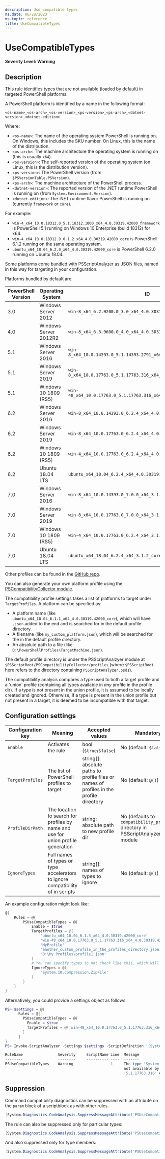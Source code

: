 ```yaml
---
description: Use compatible types
ms.date: 06/28/2023
ms.topic: reference
title: UseCompatibleTypes
---
```

# UseCompatibleTypes

**Severity Level: Warning**

## Description

This rule identifies types that are not available (loaded by default) in targeted PowerShell
platforms.

A PowerShell platform is identified by a name in the following format:

```
<os-name>_<os-arch>_<os-version>_<ps-version>_<ps-arch>_<dotnet-version>_<dotnet-edition>
```

Where:

- `<os-name>`: The name of the operating system PowerShell is running on.
    On Windows, this includes the SKU number.
    On Linux, this is the name of the distribution.
- `<os-arch>`: The machine architecture the operating system is running on (this is usually `x64`).
- `<os-version>`: The self-reported version of the operating system (on Linux, this is the
  distribution version).
- `<ps-version>`: The PowerShell version (from `$PSVersionTable.PSVersion`).
- `<ps-arch>`: The machine architecture of the PowerShell process.
- `<dotnet-version>`: The reported version of the .NET runtime PowerShell is running on (from
  `System.Environment.Version`).
- `<dotnet-edition>`: The .NET runtime flavor PowerShell is running on (currently `framework` or
  `core`).

For example:

- `win-4_x64_10.0.18312.0_5.1.18312.1000_x64_4.0.30319.42000_framework` is PowerShell 5.1 running on
  Windows 10 Enterprise (build 18312) for x64.
- `win-4_x64_10.0.18312.0_6.1.2_x64_4.0.30319.42000_core` is PowerShell 6.1.2 running on the same
  operating system.
- `ubuntu_x64_18.04_6.2.0_x64_4.0.30319.42000_core` is PowerShell 6.2.0 running on Ubuntu 18.04.

Some platforms come bundled with PSScriptAnalyzer as JSON files, named in this way for targeting in
your configuration.

Platforms bundled by default are:

| PowerShell Version |   Operating System    |                                  ID                                   |
| ------------------ | --------------------- | --------------------------------------------------------------------- |
| 3.0                | Windows Server 2012   | `win-8_x64_6.2.9200.0_3.0_x64_4.0.30319.42000_framework`              |
| 4.0                | Windows Server 2012R2 | `win-8_x64_6.3.9600.0_4.0_x64_4.0.30319.42000_framework`              |
| 5.1                | Windows Server 2016   | `win-8_x64_10.0.14393.0_5.1.14393.2791_x64_4.0.30319.42000_framework` |
| 5.1                | Windows Server 2019   | `win-8_x64_10.0.17763.0_5.1.17763.316_x64_4.0.30319.42000_framework`  |
| 5.1                | Windows 10 1809 (RS5) | `win-48_x64_10.0.17763.0_5.1.17763.316_x64_4.0.30319.42000_framework` |
| 6.2                | Windows Server 2016   | `win-8_x64_10.0.14393.0_6.2.4_x64_4.0.30319.42000_core`               |
| 6.2                | Windows Server 2019   | `win-8_x64_10.0.17763.0_6.2.4_x64_4.0.30319.42000_core`               |
| 6.2                | Windows 10 1809 (RS5) | `win-4_x64_10.0.17763.0_6.2.4_x64_4.0.30319.42000_core`               |
| 6.2                | Ubuntu 18.04 LTS      | `ubuntu_x64_18.04_6.2.4_x64_4.0.30319.42000_core`                     |
| 7.0                | Windows Server 2016   | `win-8_x64_10.0.14393.0_7.0.0_x64_3.1.2_core`                         |
| 7.0                | Windows Server 2019   | `win-8_x64_10.0.17763.0_7.0.0_x64_3.1.2_core`                         |
| 7.0                | Windows 10 1809 (RS5) | `win-4_x64_10.0.17763.0_6.2.4_x64_3.1.2_core`                         |
| 7.0                | Ubuntu 18.04 LTS      | `ubuntu_x64_18.04_6.2.4_x64_3.1.2_core`                               |

Other profiles can be found in the
[GitHub repo](https://github.com/PowerShell/PSScriptAnalyzer/tree/development/PSCompatibilityCollector/optional_profiles).

You can also generate your own platform profile using the
[PSCompatibilityCollector module](https://github.com/PowerShell/PSScriptAnalyzer/tree/development/PSCompatibilityCollector).

The compatibility profile settings takes a list of platforms to target under `TargetProfiles`. A
platform can be specified as:

- A platform name (like `ubuntu_x64_18.04_6.1.1_x64_4.0.30319.42000_core`), which will have `.json`
  added to the end and is searched for in the default profile directory.
- A filename (like `my_custom_platform.json`), which will be searched for the in the default profile
  directory.
- An absolute path to a file (like `D:\PowerShellProfiles\TargetMachine.json`).

The default profile directory is under the PSScriptAnalzyer module at
`$PSScriptRoot/PSCompatibilityCollector/profiles` (where `$PSScriptRoot` here refers to the
directory containing `PSScriptAnalyzer.psd1`).

The compatibility analysis compares a type used to both a target profile and a 'union' profile
(containing all types available in _any_ profile in the profile dir). If a type is not present in
the union profile, it is assumed to be locally created and ignored. Otherwise, if a type is present
in the union profile but not present in a target, it is deemed to be incompatible with that target.

## Configuration settings

| Configuration key |                                     Meaning                                      |                                     Accepted values                                     |                                   Mandatory                                   |                                                            Example                                                            |
| ----------------- | -------------------------------------------------------------------------------- | --------------------------------------------------------------------------------------- | ----------------------------------------------------------------------------- | ----------------------------------------------------------------------------------------------------------------------------- |
| `Enable`          | Activates the rule                                                               | bool (`$true`/`$false`)                                                                 | No (default: `$false`)                                                        | `$true`                                                                                                                       |
| `TargetProfiles`  | The list of PowerShell profiles to target                                        | string[]: absolute paths to profile files or names of profiles in the profile directory | No (default: `@()`)                                                           | `@('ubuntu_x64_18.04_6.1.3_x64_4.0.30319.42000_core', 'win-48_x64_10.0.17763.0_5.1.17763.316_x64_4.0.30319.42000_framework')` |
| `ProfileDirPath`  | The location to search for profiles by name and use for union profile generation | string: absolute path to new profile dir                                                | No (defaults to `compatibility_profiles` directory in PSScriptAnalyzer module | `C:\Users\me\Documents\pssaCompatProfiles`                                                                                    |
| `IgnoreTypes`     | Full names of types or type accelerators to ignore compatibility of in scripts   | string[]: names of types to ignore                                                      | No (default: `@()`)                                                           | `@('System.Collections.ArrayList','string')`                                                                                  |

An example configuration might look like:

```powershell
@{
    Rules = @{
        PSUseCompatibleTypes = @{
            Enable = $true
            TargetProfiles = @(
                'ubuntu_x64_18.04_6.1.3_x64_4.0.30319.42000_core'
                'win-48_x64_10.0.17763.0_5.1.17763.316_x64_4.0.30319.42000_framework'
                'MyProfile'
                'another_custom_profile_in_the_profiles_directory.json'
                'D:\My Profiles\profile1.json'
            )
            # You can specify types to not check like this, which will also ignore methods and members on it:
            IgnoreTypes = @(
                'System.IO.Compression.ZipFile'
            )
        }
    }
}
```

Alternatively, you could provide a settings object as follows:

```powershell
PS> $settings = @{
      Rules = @{
        PSUseCompatibleTypes = @{
          Enable = $true
          TargetProfiles = @('win-48_x64_10.0.17763.0_5.1.17763.316_x64_4.0.30319.42000_framework')
        }
      }
}
PS> Invoke-ScriptAnalyzer -Settings $settings -ScriptDefinition '[System.Management.Automation.SemanticVersion]'1.18.0-rc1''

RuleName                Severity     ScriptName Line  Message
--------                --------     ---------- ----  -------
PSUseCompatibleTypes    Warning                 1     The type 'System.Management.Automation.SemanticVersion' is
                                                      not available by default in PowerShell version
                                                      '5.1.17763.316' on platform 'Microsoft Windows 10 Pro'
```

## Suppression

Command compatibility diagnostics can be suppressed with an attribute on the `param` block of a
scriptblock as with other rules.

```powershell
[System.Diagnostics.CodeAnalysis.SuppressMessageAttribute('PSUseCompatibleTypes', '')]
```

The rule can also be suppressed only for particular types:

```powershell
[System.Diagnostics.CodeAnalysis.SuppressMessageAttribute('PSUseCompatibleTypes', 'System.Management.Automation.Security.SystemPolicy')]
```

And also suppressed only for type members:

```powershell
[System.Diagnostics.CodeAnalysis.SuppressMessageAttribute('PSUseCompatibleCommands', 'System.Management.Automation.LanguagePrimitives/ConvertTypeNameToPSTypeName')]
```

